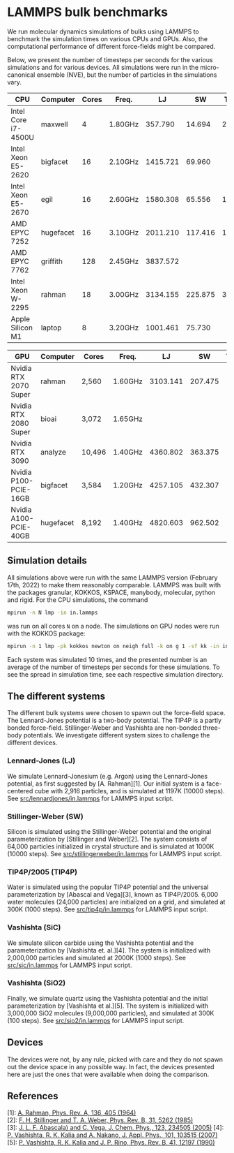 # LAMMPS bulk benchmarks
We run molecular dynamics simulations of bulks using LAMMPS to benchmark the simulation times on various CPUs and GPUs. Also, the computational performance of different force-fields might be compared.

Below, we present the number of timesteps per seconds for the various simulations and for various devices. All simulations were run in the micro-canonical ensemble (NVE), but the number of particles in the simulations vary.


| CPU                   | Computer  | Cores  | Freq.   | LJ       | SW       | TIP4P  | SiC    | SiO2  |
|-----------------------|-----------|--------|---------|----------|----------|--------|--------|-------|
| Intel Core i7-4500U   | maxwell   | 4      | 1.80GHz | 357.790  |  14.694  |  2.701 |        | 0.055 |
| Intel Xeon E5-2620    | bigfacet  | 16     | 2.10GHz | 1415.721 |  69.960  |        | 1.177  | 0.250 |
| Intel Xeon E5-2670    | egil      | 16     | 2.60GHz | 1580.308 |  65.556  | 13.210 | 1.792  | 0.269 |
| AMD EPYC 7252         | hugefacet | 16     | 3.10GHz | 2011.210 | 117.416  | 19.943 | 1.995  | 0.441 |
| AMD EPYC 7762         | griffith  | 128    | 2.45GHz | 3837.572 |          |        |        | 5.194 |
| Intel Xeon W-2295     | rahman    | 18     | 3.00GHz | 3134.155 | 225.875  | 34.796 | 3.171  | 0.666 |
| Apple Silicon M1      | laptop    | 8      | 3.20GHz | 1001.461 |  75.730  |        |        | 0.399 |

| GPU                   | Computer  | Cores  | Freq.   | LJ       | SW       | TIP4P  | SiC    | SiO2  |
|-----------------------|-----------|--------|---------|----------|----------|--------|--------|-------|
| Nvidia RTX 2070 Super | rahman    | 2,560  | 1.60GHz | 3103.141 |  207.475 |   -    | 4.169  | memerr|
| Nvidia RTX 2080 Super | bioai     | 3,072  | 1.65GHz |          |          |   -    | 4.598  | memerr|
| Nvidia RTX 3090       | analyze   | 10,496 | 1.40GHz | 4360.802 |  363.375 |   -    | 8.576  | 2.165 |
| Nvidia P100-PCIE-16GB | bigfacet  | 3,584  | 1.20GHz | 4257.105 |  432.307 |   -    | 11.359 | 2.487 |
| Nvidia A100-PCIE-40GB | hugefacet | 8,192  | 1.40GHz | 4820.603 |  962.502 |   -    | 53.733 | 11.637 |

## Simulation details
All simulations above were run with the same LAMMPS version (February 17th, 2022) to make them reasonably comparable. LAMMPS was built with the packages granular, KOKKOS, KSPACE, manybody, molecular, python and rigid. For the CPU simulations, the command 

```bash
mpirun -n N lmp -in in.lammps
```
was run on all cores `N` on a node. The simulations on GPU nodes were run with the KOKKOS package:

```bash
mpirun -n 1 lmp -pk kokkos newton on neigh full -k on g 1 -sf kk -in in.lammps
```
Each system was simulated 10 times, and the presented number is an average of the number of timesteps per seconds for these simulations. To see the spread in simulation time, see each respective simulation directory. 

## The different systems
The different bulk systems were chosen to spawn out the force-field space. The Lennard-Jones potential is a two-body potential. The TIP4P is a partly bonded force-field. Stillinger-Weber and Vashishta are non-bonded three-body potentials. We investigate different system sizes to challenge the different devices.

### Lennard-Jones (LJ)
We simulate Lennard-Jonesium (e.g. Argon) using the Lennard-Jones potential, as first suggested by [A. Rahman][1]. Our initial system is a face-centered cube with 2,916 particles, and is simulated at 1197K (10000 steps). See [src/lennardjones/in.lammps](src/lennardjones/in.lammps) for LAMMPS input script.

### Stillinger-Weber (SW)
Silicon is simulated using the Stillinger-Weber potential and the original parameterization by [Stillinger and Weber][2]. The system consists of 64,000 particles initialized in crystal structure and is simulated at 1000K (10000 steps). See [src/stillingerweber/in.lammps](src/stillingerweber/in.lammps) for LAMMPS input script.

### TIP4P/2005 (TIP4P)
Water is simulated using the popular TIP4P potential and the universal parameterization by [Abascal and Vega][3], known as TIP4P/2005. 6,000 water molecules (24,000 particles) are initialized on a grid, and simulated at 300K (1000 steps). See [src/tip4p/in.lammps](src/tip4p/in.lammps) for LAMMPS input script.

### Vashishta (SiC)
We simulate silicon carbide using the Vashishta potential and the parameterization by [Vashishta et. al.][4]. The system is initialized with 2,000,000 particles and simulated at 2000K (1000 steps). See [src/sic/in.lammps](src/sic/in.lammps) for LAMMPS input script.

### Vashishta (SiO2)
Finally, we simulate quartz using the Vashishta potential and the initial parameterization by [Vashishta et al.][5]. The system is initialized with 3,000,000 SiO2 molecules (9,000,000 particles), and simulated at 300K (100 steps). See [src/sio2/in.lammps](src/sio2/in.lammps) for LAMMPS input script.

## Devices
The devices were not, by any rule, picked with care and they do not spawn out the device space in any possible way. In fact, the devices presented here are just the ones that were available when doing the comparison.

## References
[1]: [A. Rahman, Phys. Rev. A, 136, 405 (1964)](https://journals.aps.org/pr/abstract/10.1103/PhysRev.136.A405)  
[2]: [F. H. Stillinger and T. A. Weber, Phys. Rev. B, 31, 5262 (1985)](https://journals.aps.org/prb/abstract/10.1103/PhysRevB.31.5262)  
[3]: [J. L. F. Abascala) and C. Vega, J. Chem. Phys., 123, 234505 (2005)](https://aip.scitation.org/doi/10.1063/1.2121687)
[4]: [P. Vashishta, R. K. Kalia and A. Nakano, J. Appl. Phys., 101, 103515 (2007)](https://aip.scitation.org/doi/10.1063/1.2724570)
[5]: [P. Vashishta, R. K. Kalia and J. P. Rino, Phys. Rev. B, 41, 12197 (1990)](https://journals.aps.org/prb/abstract/10.1103/PhysRevB.41.12197)  

